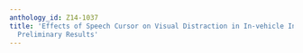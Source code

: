 ```yaml
---
anthology_id: Z14-1037
title: 'Effects of Speech Cursor on Visual Distraction in In-vehicle Interaction:
  Preliminary Results'
---
```

